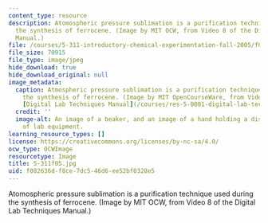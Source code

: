 ```yaml
---
content_type: resource
description: Atomospheric pressure sublimation is a purification technique used during
  the synthesis of ferrocene. (Image by MIT OCW, from Video 8 of the Digital Lab Techniques
  Manual.)
file: /courses/5-311-introductory-chemical-experimentation-fall-2005/f082636df8ce7dc546d6ee52bf0328e5_5-311f05.jpg
file_size: 70915
file_type: image/jpeg
hide_download: true
hide_download_original: null
image_metadata:
  caption: Atmospheric pressure sublimation is a purification technique used during
    the synthesis of ferrocene. (Image by MIT OpenCourseWare, from Video 8 of the
    [Digital Lab Techniques Manual](/courses/res-5-0001-digital-lab-techniques-manual-spring-2007/).)
  credit: ''
  image-alt: An image of a beaker, and an image of a hand holding a dish over a piece
    of lab equipment.
learning_resource_types: []
license: https://creativecommons.org/licenses/by-nc-sa/4.0/
ocw_type: OCWImage
resourcetype: Image
title: 5-311f05.jpg
uid: f082636d-f8ce-7dc5-46d6-ee52bf0328e5
---
```

Atomospheric pressure sublimation is a purification technique used during the synthesis of ferrocene. (Image by MIT OCW, from Video 8 of the Digital Lab Techniques Manual.)